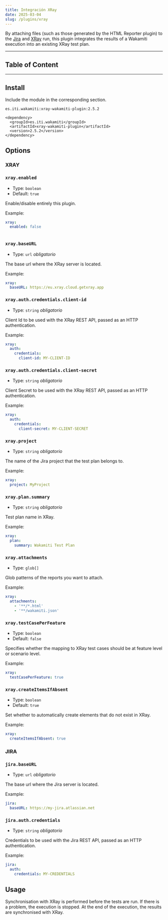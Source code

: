 ```yaml
---
title: Integración XRay
date: 2025-03-04
slug: /plugins/xray
---
```


By attaching files (such as those generated by the HTML Reporter plugin) to the [Jira](https://www.atlassian.com/es/software/jira) and [XRay](https://www.getxray.app/)
run, this plugin integrates the results of a Wakamiti execution into an existing XRay test plan.

---
## Table of Content

---


## Install


Include the module in the corresponding section.

```text tabs=coord name=yaml copy=true
es.iti.wakamiti:xray-wakamiti-plugin:2.5.2
```

```text tabs=coord name=maven copy=true
<dependency>
  <groupId>es.iti.wakamiti</groupId>
  <artifactId>xray-wakamiti-plugin</artifactId>
  <version>2.5.2</version>
</dependency>
```


## Options

### XRAY

###  `xray.enabled`
- Type: `boolean` 
- Default: `true`

Enable/disable entirely this plugin.

Example:
```yaml
xray:
  enabled: false
  
```


###  `xray.baseURL`
- Type: `url` *obligatorio*

The base url where the XRay server is located.

Example:
```yaml
xray:
  baseURL: https://eu.xray.cloud.getxray.app
```


###  `xray.auth.credentials.client-id`
- Type: `string` *obligatorio*

Client Id to be used with the XRay REST API, passed as an HTTP authentication.

Example:
```yaml
xray:
  auth:
    credentials:
      client-id: MY-CLIENT-ID
```


###  `xray.auth.credentials.client-secret`
- Type: `string` *obligatorio*

Client Secret to be used with the XRay REST API, passed as an HTTP authentication.

Example:
```yaml
xray:
  auth:
    credentials:
      client-secret: MY-CLIENT-SECRET
```


###  `xray.project`
- Type: `string` *obligatorio*

The name of the Jira project that the test plan belongs to.

Example:
```yaml
xray:
  project: MyProject
```


### `xray.plan.summary`
- Type: `string` *obligatorio*

Test plan name in XRay.

Example:
```yaml
xray:
  plan:
    summary: Wakamiti Test Plan
```


###  `xray.attachments`
- Type: `glob[]` 

Glob patterns of the reports you want to attach.

Example:
```yaml
xray:
  attachments: 
    - '**/*.html'
    - '**/wakamiti.json'
```


### `xray.testCasePerFeature`
- Type: `boolean`
- Default: `false`

Specifies whether the mapping to XRay test cases should be at feature level or scenario level.

Example:
```yaml
xray:
  testCasePerFeature: true
```


###  `xray.createItemsIfAbsent`
- Type: `boolean`
- Default: `true`

Set whether to automatically create elements that do not exist in XRay.

Example:
```yaml
xray:
  createItemsIfAbsent: true
```

### JIRA

###  `jira.baseURL`
- Type: `url` *obligatorio*

The base url where the Jira server is located.

Example:
```yaml
jira:
  baseURL: https://my-jira.atlassian.net
```


###  `jira.auth.credentials`
- Type: `string` *obligatorio*

Credentials to be used with the Jira REST API, passed as an HTTP authentication.

Example:
```yaml
jira:
  auth:
    credentials: MY-CREDENTIALS
```


## Usage

Synchronisation with XRay is performed before the tests are run. If there is a problem, the execution is stopped.
At the end of the execution, the results are synchronised with XRay.
